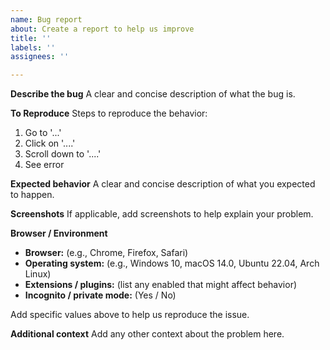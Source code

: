 ```yaml
---
name: Bug report
about: Create a report to help us improve
title: ''
labels: ''
assignees: ''

---
```


**Describe the bug**
A clear and concise description of what the bug is.

**To Reproduce**
Steps to reproduce the behavior:
1. Go to '...'
2. Click on '....'
3. Scroll down to '....'
4. See error

**Expected behavior**
A clear and concise description of what you expected to happen.

**Screenshots**
If applicable, add screenshots to help explain your problem.

**Browser / Environment**

- **Browser:** (e.g., Chrome, Firefox, Safari)
- **Operating system:** (e.g., Windows 10, macOS 14.0, Ubuntu 22.04, Arch Linux)
- **Extensions / plugins:** (list any enabled that might affect behavior)
- **Incognito / private mode:** (Yes / No)

Add specific values above to help us reproduce the issue.

**Additional context**
Add any other context about the problem here.
